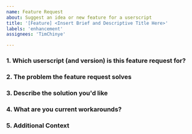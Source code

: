 ```yaml
---
name: Feature Request
about: Suggest an idea or new feature for a userscript
title: '[Feature] <Insert Brief and Descriptive Title Here>'
labels: 'enhancement'
assignees: 'TimChinye'

---
```


### 1. Which userscript (and version) is this feature request for?
<!-- (Required) Please specify the name and version of the script. Example: "AI Studio Mod (v2.3.2)" -->
>

### 2. The problem the feature request solves
<!-- (Optional) A clear and concise description of what the problem is. Example: "I'm always frustrated when..." -->
>

### 3. Describe the solution you'd like
<!-- (Required) A clear and concise description of what you want to happen. What would this feature do and how would it work? -->
>

### 4. What are you current workarounds?
<!-- (Optional) To help others, describe alternate solutions. This may also help with the potential implementation of the idea. -->
>

### 5. Additional Context
<!-- (Optional) Add any other context, mockups, diagrams, screenshots, videos, anything that'll help visualize your idea would be great. -->
>
